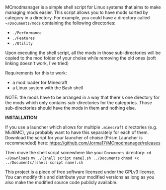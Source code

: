 MCmodmanager is a simple shell script for Linux systems that aims to make managing mods easier. This script allows you to have mods sorted by category in a directory.
For example, you could have a directory called ```~/Documents/mods``` containing the following directories:
- ```./Performance```
- ```./Features```
- ```./Utility```

Upon executing the shell script, all the mods in those sub-directories will be copied to the mod folder of your choise
while removing the old ones (soft linking doesn't work, I've tried)

Requirements for this to work:
- a mod loader for Minecraft
- a Linux system with the Bash shell

NOTE: the mods have to be arranged in a way that there's one directory for the mods which only contains sub-directories for the categories. Those sub-directories should have the mods in them and nothing else.

**INSTALLATION**

If you use a launcher which allows for multiple ```.minecraft``` directories (e.g. MultiMC), you probably want to have this separately for each of them.
Download the script for your launcher of choise (Prism Launcher is recommended) here: https://github.com/Jorma17/MCmodmanager/releases

Then move the shell script somewhere like your ```Documents``` directory:
```cd ~/Downloads```
```mv ./[shell script name].sh ../Documents```
```chmod +x ../Documents/[shell script name].sh```

This project is a piece of free software licensed under the GPLv3 license. You can modify this and distribute your modified versions as long as you
also make the modified source code publicly available.
